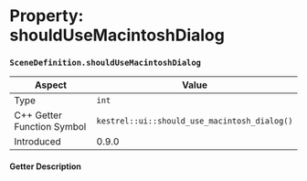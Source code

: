 
# Property: shouldUseMacintoshDialog
### `SceneDefinition.shouldUseMacintoshDialog`

| Aspect | Value |
| --- | --- |
| Type | `int` |
| C++ Getter Function Symbol | `kestrel::ui::should_use_macintosh_dialog()` |
| Introduced | 0.9.0 |

#### Getter Description


